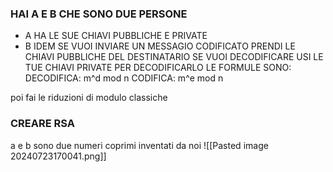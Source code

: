 ### HAI A E B CHE SONO DUE PERSONE
- A HA LE SUE CHIAVI PUBBLICHE E PRIVATE
- B IDEM
SE VUOI INVIARE UN MESSAGIO CODIFICATO PRENDI LE CHIAVI PUBBLICHE DEL DESTINATARIO
SE VUOI DECODIFICARE USI LE TUE CHIAVI PRIVATE PER DECODIFICARLO
LE FORMULE SONO:
DECODIFICA: m^d mod n
CODIFICA: m^e mod n

poi fai le riduzioni di modulo classiche

### CREARE RSA
a e b sono due numeri coprimi inventati da noi
![[Pasted image 20240723170041.png]]
